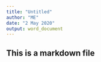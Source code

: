 ```yaml
---
title: "Untitled"
author: "ME"
date: "2 May 2020"
output: word_document
---
```



## This is a markdown file


